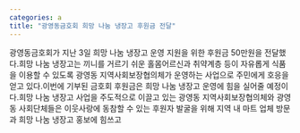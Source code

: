 ```yaml
---
categories: a
title: "광영동금호회 희망 나눔 냉장고 후원금 전달"
---
```

광영동금호회가 지난 3일 희망 나눔 냉장고 운영 지원을 위한 후원금 50만원을 전달했다.희망 나눔 냉장고는 끼니를 거르기 쉬운 홀몸어르신과 취약계층 등이 자유롭게 식품을 이용할 수 있도록 광영동 지역사회보장협의체가 운영하는 사업으로 주민에게 호응을 얻고 있다.이번에 기부된 금호회 후원금은 희망 나눔 냉장고 운영에 힘을 실어줄 예정이다.희망 나눔 냉장고 사업을 주도적으로 이끌고 있는 광영동 지역사회보장협의체와 광영동 사회단체들은 이웃사랑에 동참할 수 있는 후원자 발굴을 위해 지역 내 마트 업체 방문과 희망 나눔 냉장고 홍보에 힘쓰고